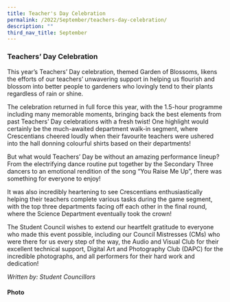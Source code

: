 ```yaml
---
title: Teacher's Day Celebration
permalink: /2022/September/teachers-day-celebration/
description: ""
third_nav_title: September
---
```


### **Teachers’ Day Celebration** ###

This year’s Teachers’ Day celebration, themed Garden of Blossoms, likens the efforts of our teachers’ unwavering support in helping us flourish and blossom into better people to gardeners who lovingly tend to their plants regardless of rain or shine.

The celebration returned in full force this year, with the 1.5-hour programme including many memorable moments, bringing back the best elements from past Teachers’ Day celebrations with a fresh twist! One highlight would certainly be the much-awaited department walk-in segment, where Crescentians cheered loudly when their favourite teachers were ushered into the hall donning colourful shirts based on their departments! 

But what would Teachers’ Day be without an amazing performance lineup? From the electrifying dance routine put together by the Secondary Three dancers to an emotional rendition of the song “You Raise Me Up”, there was something for everyone to enjoy!

It was also incredibly heartening to see Crescentians enthusiastically helping their teachers complete various tasks during the game segment, with the top three departments facing off each other in the final round, where the Science Department eventually took the crown! 

The Student Council wishes to extend our heartfelt gratitude to everyone who made this event possible, including our Council Mistresses (CMs) who were there for us every step of the way, the Audio and Visual Club for their excellent technical support, Digital Art and Photography Club (DAPC) for the incredible photographs, and all performers for their hard work and dedication!

*Written by: Student Councillors*


#### **Photo** #### 
